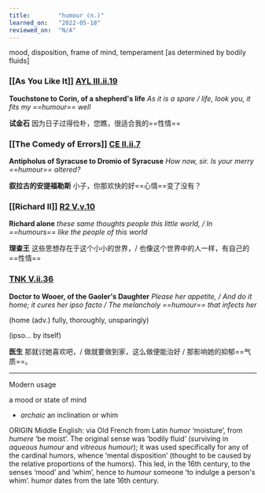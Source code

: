 ```yaml
---
title:        "humour (n.)"
learned_on:   "2022-05-18"
reviewed_on:  "N/A"
---
```


mood, disposition, frame of mind, temperament \[as determined by bodily fluids\]

### [[As You Like It]] [AYL III.ii.19](https://www.shakespeareswords.com/Public/Play.aspx?Act=3&Scene=2&WorkId=26#206103) 

**Touchstone to Corin, of a shepherd's life** *As it is a spare / life, look you, it fits my ==humour== well*

**试金石** 因为日子过得俭朴，您瞧，很适合我的==性情==

### [[The Comedy of Errors]] [CE II.ii.7](https://www.shakespeareswords.com/Public/Play.aspx?Act=2&Scene=2&WorkId=1#112769) 

**Antipholus of Syracuse to Dromio of Syracuse** *How now, sir. Is your merry ==humour== altered?*

**叙拉古的安提福勒斯** 小子，你那欢快的好==心情==变了没有？

### [[Richard II]] [R2 V.v.10](https://www.shakespeareswords.com/Public/Play.aspx?Act=5&Scene=5&WorkId=22#193110) 

**Richard alone** *these same thoughts people this little world, / In ==humours== like the people of this world*

**理查王** 这些思想存在于这个小小的世界，/ 也像这个世界中的人一样，有自己的==性情==

### [TNK V.ii.36](https://www.shakespeareswords.com/Public/Play.aspx?Act=5&Scene=2&WorkId=37#252691) 

**Doctor to Wooer, of the Gaoler's Daughter** *Please her appetite, / And do it home; it cures her ipso facto / The melancholy ==humour== that infects her*

(home (adv.) fully, thoroughly, unsparingly)

(ipso... by itself)

**医生** 那就讨她喜欢吧，/ 做就要做到家，这么做便能治好 / 那影响她的抑郁==气质==。

-----

Modern usage

a mood or state of mind

- *archaic* an inclination or whim

ORIGIN Middle English: via Old French from Latin *humor* ‘moisture’, from *humere* ‘be moist’. The original sense was ‘bodily fluid’ (surviving in *aqueous humour* and *vitreous humour*); it was used specifically for any of the cardinal humors, whence ‘mental disposition’ (thought to be caused by the relative proportions of the humors). This led, in the 16th century, to the senses ‘mood’ and ‘whim’, hence to *humour* someone ‘to indulge a person's whim’. humor dates from the late 16th century.